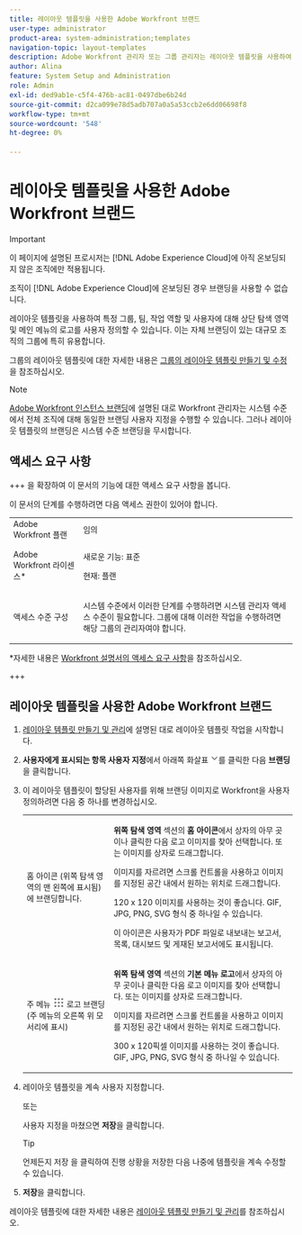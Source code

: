 ```yaml
---
title: 레이아웃 템플릿을 사용한 Adobe Workfront 브랜드
user-type: administrator
product-area: system-administration;templates
navigation-topic: layout-templates
description: Adobe Workfront 관리자 또는 그룹 관리자는 레이아웃 템플릿을 사용하여 특정 그룹, 팀, 작업 역할 및 사용자에 대해 상단 탐색 영역 및 메인 메뉴의 로고를 사용자 정의할 수 있습니다. 이는 자체 브랜딩이 있는 대규모 조직의 그룹에 특히 유용합니다.
author: Alina
feature: System Setup and Administration
role: Admin
exl-id: ded9ab1e-c5f4-476b-ac81-0497dbe6b24d
source-git-commit: d2ca099e78d5adb707a0a5a53ccb2e6dd06698f8
workflow-type: tm+mt
source-wordcount: '548'
ht-degree: 0%

---
```


# 레이아웃 템플릿을 사용한 Adobe Workfront 브랜드

<!--Audited: 09/2024-->

>[!IMPORTANT]
>
>이 페이지에 설명된 프로시저는 [!DNL Adobe Experience Cloud]에 아직 온보딩되지 않은 조직에만 적용됩니다.
>
> 조직이 [!DNL Adobe Experience Cloud]에 온보딩된 경우 브랜딩을 사용할 수 없습니다.

레이아웃 템플릿을 사용하여 특정 그룹, 팀, 작업 역할 및 사용자에 대해 상단 탐색 영역 및 메인 메뉴의 로고를 사용자 정의할 수 있습니다. 이는 자체 브랜딩이 있는 대규모 조직의 그룹에 특히 유용합니다.

그룹의 레이아웃 템플릿에 대한 자세한 내용은 [그룹의 레이아웃 템플릿 만들기 및 수정](../../../administration-and-setup/manage-groups/work-with-group-objects/create-and-modify-a-groups-layout-templates.md)을 참조하십시오.

>[!NOTE]
>
>[Adobe Workfront 인스턴스 브랜딩](../../../administration-and-setup/customize-workfront/brand-workfront/brand-your-workfront-instance.md)에 설명된 대로 Workfront 관리자는 시스템 수준에서 전체 조직에 대해 동일한 브랜딩 사용자 지정을 수행할 수 있습니다. 그러나 레이아웃 템플릿의 브랜딩은 시스템 수준 브랜딩을 무시합니다.
><!--
>Maybe add a section about deleting these 2 settings to revert to default branding?
>-->

## 액세스 요구 사항

+++ 을 확장하여 이 문서의 기능에 대한 액세스 요구 사항을 봅니다.

이 문서의 단계를 수행하려면 다음 액세스 권한이 있어야 합니다.

<table style="table-layout:auto"> 
 <col> 
 <col> 
 <tbody> 
  <tr> 
   <td role="rowheader">Adobe Workfront 플랜</td> 
   <td>임의</td> 
  </tr> 
  <tr> 
   <td role="rowheader">Adobe Workfront 라이센스*</td> 
   <td><p>새로운 기능: 표준</p>
  <p> 현재: 플랜</p>
   </td> 
  </tr> 
  <tr> 
   <td role="rowheader">액세스 수준 구성</td> 
   <td> <p>시스템 수준에서 이러한 단계를 수행하려면 시스템 관리자 액세스 수준이 필요합니다.
그룹에 대해 이러한 작업을 수행하려면 해당 그룹의 관리자여야 합니다.</p> </td> 
  </tr> 
 </tbody> 
</table>

*자세한 내용은 [Workfront 설명서의 액세스 요구 사항](/help/quicksilver/administration-and-setup/add-users/access-levels-and-object-permissions/access-level-requirements-in-documentation.md)을 참조하십시오.

+++

## 레이아웃 템플릿을 사용한 Adobe Workfront 브랜드

1. [레이아웃 템플릿 만들기 및 관리](../../../administration-and-setup/customize-workfront/use-layout-templates/create-and-manage-layout-templates.md)에 설명된 대로 레이아웃 템플릿 작업을 시작합니다.
1. **사용자에게 표시되는 항목 사용자 지정**&#x200B;에서 아래쪽 화살표 ![아래쪽 화살표](assets/dropdown-arrow.png)를 클릭한 다음 **브랜딩**&#x200B;을 클릭합니다.
1. 이 레이아웃 템플릿이 할당된 사용자를 위해 브랜딩 이미지로 Workfront을 사용자 정의하려면 다음 중 하나를 변경하십시오.

   <table style="table-layout:auto"> 
    <col> 
    <col> 
    <tbody> 
     <tr> 
      <td role="rowheader"> <p>홈 아이콘 <span style="font-weight: normal;">(위쪽 탐색 영역의 맨 왼쪽에 표시됨)</span>에 브랜딩합니다.</p> </td> 
      <td> <p><strong>위쪽 탐색 영역</strong> 섹션의 <strong>홈 아이콘</strong>에서 상자의 아무 곳이나 클릭한 다음 로고 이미지를 찾아 선택합니다. 또는 이미지를 상자로 드래그합니다.</p> <p>이미지를 자르려면 스크롤 컨트롤을 사용하고 이미지를 지정된 공간 내에서 원하는 위치로 드래그합니다.</p> <p>120 x 120 이미지를 사용하는 것이 좋습니다. GIF, JPG, PNG, SVG 형식 중 하나일 수 있습니다.</p> <p>이 아이콘은 사용자가 PDF 파일로 내보내는 보고서, 목록, 대시보드 및 게재된 보고서에도 표시됩니다.</p> </td> 
     </tr> 
     <tr> 
      <td role="rowheader"> <p>주 메뉴 <img src="assets/main-menu-icon.png"> 로고 <span style="font-weight: normal;"> 브랜딩(주 메뉴의 오른쪽 위 모서리에 표시)</span></p> </td> 
      <td> <p> <p> <p><strong>위쪽 탐색 영역</strong> 섹션의 <strong>기본 메뉴 로고</strong>에서 상자의 아무 곳이나 클릭한 다음 로고 이미지를 찾아 선택합니다. 또는 이미지를 상자로 드래그합니다.</p> <p>이미지를 자르려면 스크롤 컨트롤을 사용하고 이미지를 지정된 공간 내에서 원하는 위치로 드래그합니다.</p> <p>300 x 120픽셀 이미지를 사용하는 것이 좋습니다. GIF, JPG, PNG, SVG 형식 중 하나일 수 있습니다.</p> </p> </p> </td> 
     </tr> 
    </tbody> 
   </table>

1. 레이아웃 템플릿을 계속 사용자 지정합니다.

   또는

   사용자 지정을 마쳤으면 **저장**&#x200B;을 클릭합니다.

   >[!TIP]
   >
   >언제든지 저장 을 클릭하여 진행 상황을 저장한 다음 나중에 템플릿을 계속 수정할 수 있습니다.

1. **저장**&#x200B;을 클릭합니다.

레이아웃 템플릿에 대한 자세한 내용은 [레이아웃 템플릿 만들기 및 관리](../../../administration-and-setup/customize-workfront/use-layout-templates/create-and-manage-layout-templates.md)를 참조하십시오.
